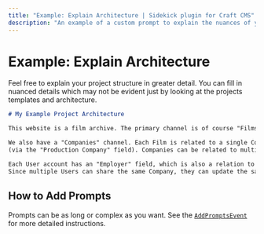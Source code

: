 ```yaml
---
title: "Example: Explain Architecture | Sidekick plugin for Craft CMS"
description: "An example of a custom prompt to explain the nuances of your project architecture."
---
```


# Example: Explain Architecture

Feel free to explain your project structure in greater detail. You can fill in nuanced details which may not be evident just by looking at the projects templates and architecture.

```markdown
# My Example Project Architecture

This website is a film archive. The primary channel is of course "Films".

We also have a "Companies" channel. Each Film is related to a single Company
(via the "Production Company" field). Companies can be related to multiple Films.

Each User account has an "Employer" field, which is also a relation to the Company channel.
Since multiple Users can share the same Company, they can update the same Films and Company info.
```

## How to Add Prompts

Prompts can be as long or complex as you want. See the [`AddPromptsEvent`](/customize/add-prompts) for more detailed instructions.
